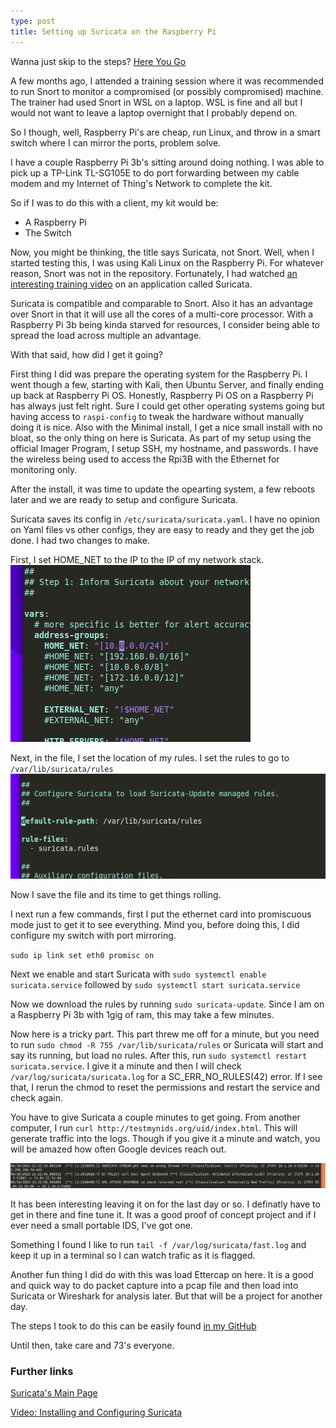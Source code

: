 ```yaml
---
type: post
title: Setting up Suricata on the Raspberry Pi 
---
```

Wanna just skip to the steps?  [Here You Go](https://github.com/RedLanternTech/RLT_TechBook/blob/main/suricatasetup.md)

A few months ago, I attended a training session where it was recommended to run Snort to monitor a compromised (or possibly compromised) machine.  The trainer had used Snort in WSL on a laptop.  WSL is fine and all but I would not want to leave a laptop overnight that I probably depend on.  

So I though, well, Raspberry Pi's are cheap, run Linux, and throw in a smart switch where I can mirror the ports, problem solve.  

I have a couple Raspberry Pi 3b's sitting around doing nothing.  I was able to pick up a TP-Link TL-SG105E to do port forwarding between my cable modem and my Internet of Thing's Network to complete the kit.  

So if I was to do this with a client, my kit would be:
- A Raspberry Pi
- The Switch 

Now, you might be thinking, the title says Suricata, not Snort.  Well, when I started testing this, I was using Kali Linux on the Raspberry Pi.  For whatever reason, Snort was not in the repository.  Fortunately, I had watched [an interesting training video](https://odysee.com/@HackerSploit:26/installing-configuring-suricata:1) on an application called Suricata.

Suricata is compatible and comparable to Snort.  Also it has an advantage over Snort in that it will use all the cores of a multi-core processor.  With a Raspberry Pi 3b being kinda starved for resources, I consider being able to spread the load across multiple an advantage.  

With that said, how did I get it going?  

First thing I did was prepare the operating system for the Raspberry Pi.  I went though a few, starting with Kali, then Ubuntu Server, and finally ending up back at Raspberry Pi OS.  Honestly, Raspberry Pi OS on a Raspberry Pi has always just felt right.  Sure I could get other operating systems going but having access to `raspi-config` to tweak the hardware without manually doing it is nice.  Also with the Minimal install, I get a nice small install with no bloat, so the only thing on here is Suricata. As part of my setup using the official Imager Program, I setup SSH, my hostname, and passwords.  I have the wireless being used to access the Rpi3B with the Ethernet for monitoring only. 

After the install, it was time to update the opearting system, a few reboots later and we are ready to setup and configure Suricata. 

Suricata saves its config in `/etc/suricata/suricata.yaml`.  I have no opinion on Yaml files vs other configs, they are easy to ready and they get the job done.  I had two changes to make.

First, I set HOME_NET to the IP to the IP of my network stack.  
![HOME_NET Example](../images/2022-06-10-Img1.png) 

Next, in the file, I set the location of my rules.  I set the rules to go to `/var/lib/suricata/rules`
![Rules Location](../images/2022-06-10-Img2.png)

Now I save the file and its time to get things rolling.  

I next run a few commands, first I put the ethernet card into promiscuous mode just to get it to see everything.  Mind you, before doing this, I did configure my switch with port mirroring.  

`sudo ip link set eth0 promisc on`

Next we enable and start Suricata with `sudo systemctl enable suricata.service` followed by `sudo systemctl start suricata.service`

Now we download the rules by running `sudo suricata-update`.  Since I am on a Raspberry Pi 3b with 1gig of ram, this may take a few minutes.

Now here is a tricky part.  This part threw me off for a minute, but you need to run `sudo chmod -R 755 /var/lib/suricata/rules` or Suricata will start and say its running, but load no rules.  After this, run `sudo systemctl restart suricata.service`.  I give it a minute and then I will check `/var/log/suricata/suricata.log` for a SC_ERR_NO_RULES(42) error.  If I see that, I rerun the chmod to reset the permissions and restart the service and check again.  

You have to give Suricata a couple minutes to get going.  From another computer, I run `curl http://testmynids.org/uid/index.html`.  This will generate traffic into the logs.  Though if you give it a minute and watch, you will be amazed how often Google devices reach out.

![Fun Output](../images/2022-06-10-Img3.png) 

It has been interesting leaving it on for the last day or so.  I definatly have to get in there and fine tune it.  It was a good proof of concept project and if I ever need a small portable IDS, I've got one.  

Something I found I like to run `tail -f /var/log/suricata/fast.log` and keep it up in a terminal so I can watch trafic as it is flagged.  

Another fun thing I did do with this was load Ettercap on here.  It is a good and quick way to do packet capture into a pcap file and then load into Suricata or Wireshark for analysis later.  But that will be a project for another day.

The steps I took to do this can be easily found [in my GitHub](https://github.com/RedLanternTech/RLT_TechBook/blob/main/suricatasetup.md) 

Until then, take care and 73's everyone.

### Further links 
[Suricata's Main Page](suricata.io)

[Video: Installing and Configuring Suricata](https://odysee.com/@HackerSploit:26/installing-configuring-suricata:1)
